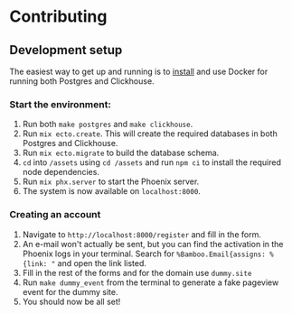 # Contributing

## Development setup

The easiest way to get up and running is to [install](https://docs.docker.com/get-docker/) and use Docker for running both Postgres and Clickhouse.

### Start the environment:

1. Run both `make postgres` and `make clickhouse`.
2. Run `mix ecto.create`. This will create the required databases in both Postgres and Clickhouse.
3. Run `mix ecto.migrate` to build the database schema.
4. `cd` into `/assets` using `cd /assets` and run `npm ci` to install the required node dependencies.
5. Run `mix phx.server` to start the Phoenix server.
6. The system is now available on `localhost:8000`.

### Creating an account

1. Navigate to `http://localhost:8000/register` and fill in the form.
2. An e-mail won't actually be sent, but you can find the activation in the Phoenix logs in your terminal. Search for `%Bamboo.Email{assigns: %{link: "` and open the link listed.
3. Fill in the rest of the forms and for the domain use `dummy.site`
4. Run `make dummy_event` from the terminal to generate a fake pageview event for the dummy site.
5. You should now be all set!
